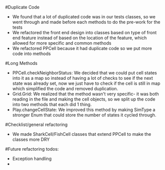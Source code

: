 #Duplicate Code
- We found that a lot of duplicated code was in our tests classes, so we went through and made before each methods to do the pre-work for the tests
- We refactored the front end design into classes based on type of front end feature instead of based on the location of the feature, which allowed for more specific and common methods
- We refactored PPCell because it had duplicate code so we put more code into methods

#Long Methods
- PPCell.checkNeighborStatus: We decided that we could put cell states into it as a map so instead of having a lot of checks to see if the next state was already set, now we just have to check if the cell is still in map which simplified the code and removed duplication.
- Grid.Grid: We realized that the method wasn't very specific- it was both reading in the file and making the cell objects, so we split up the code into two methods that each did 1 thing.
- Play.changeCellState: We improved this method by making SimType a stronger Enum that could store the number of states it cycled through.

#Checklist/general refactoring
- We made SharkCell/FishCell classes that extend PPCell to make the classes more DRY

#Future refactoring todos:
- Exception handling
- 

